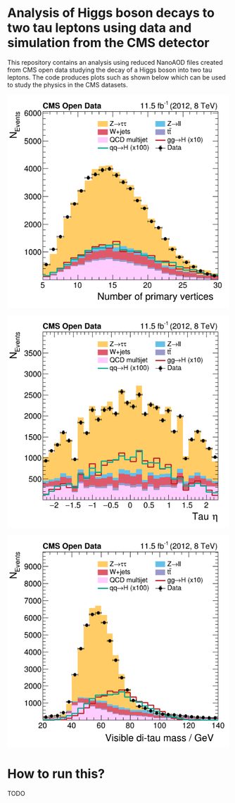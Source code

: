 # Analysis of Higgs boson decays to two tau leptons using data and simulation from the CMS detector

This repository contains an analysis using reduced NanoAOD files created from CMS open data studying the decay of a Higgs boson into two tau leptons. The code produces plots such as shown below which can be used to study the physics in the CMS datasets.

![](plots/npv.png)

![](plots/eta_2.png)

![](plots/m_vis.png)

# How to run this?

TODO
